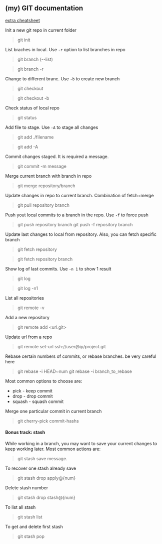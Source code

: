 ## (my) GIT documentation
[extra cheatsheet](https://github.com/richistron/aprendiendo-git/tree/master/docs)

Init a new git repo in current folder
>git init

List braches in local. Use `-r` option to list branches in repo
>git branch (--list)

>git branch -r

Change to different branc. Use `-b` to create new branch
>git checkout <branch>

>git checkout -b <branch>

Check status of local repo
>git status

Add file to stage. Use `-A` to stage all changes
>git add ./filename

>git add -A

Commit changes staged. It is required a message.
>git commit -m message

Merge current branch with branch in repo
>git merge repository/branch

Update changes in repo to current branch. Combination of fetch+merge
>git pull repository branch

Push yout local commits to a branch in the repo. Use `-f` to force push
>git push repository branch
>git push -f repository branch

Update last changes to local from repository. Also, you can fetch specific branch
>git fetch repository

>git fetch repository branch

Show log of last commits. Use `-n 1` to show 1 result
>git log

>git log -n1

List all repositories
>git remote -v

Add a new repository
>git remote add <new-repository> <url.git>

Update url from a repo
>git remote set-url <repository> ssh://user@ip/project.git

Rebase certain numbers of commits, or rebase branches. be very careful here
>git rebase -i HEAD~num
>git rebase -i branch_to_rebase

Most common options to choose are:

* pick - keep commit
* drop - drop commit
* squash - squash commit

Merge one particular commit in current branch
>git cherry-pick commit-hashs


#### Bonus track: stash

While working in a branch, you may want to save your current changes to keep working later. Most common actions are:
>git stash save message.

To recover one stash already save
>git stash drop apply@{num}

Delete stash number
>git stash drop stash@{num}

To list all stash
>git stash list

To get and delete first stash
>git stash pop
